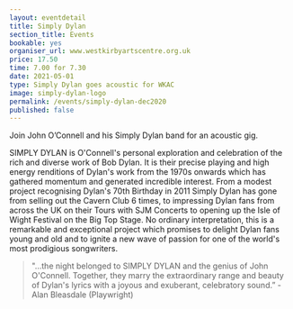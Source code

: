 ```yaml
---
layout: eventdetail
title: Simply Dylan
section_title: Events
bookable: yes
organiser_url: www.westkirbyartscentre.org.uk
price: 17.50
time: 7.00 for 7.30
date: 2021-05-01
type: Simply Dylan goes acoustic for WKAC
image: simply-dylan-logo
permalink: /events/simply-dylan-dec2020
published: false
---
```


Join John O’Connell and his Simply Dylan band for an acoustic gig.

SIMPLY DYLAN is O'Connell's personal exploration and celebration of the rich and diverse work of Bob Dylan. It is their precise playing and high energy renditions of Dylan's work from the 1970s onwards which has gathered momentum and generated incredible interest. From a modest project recognising Dylan's 70th Birthday in 2011 Simply Dylan has gone from selling out the Cavern Club 6 times, to impressing Dylan fans from across the UK on their Tours with SJM Concerts to opening up the Isle of Wight Festival on the Big Top Stage. No ordinary interpretation, this is a remarkable and exceptional project which promises to delight Dylan fans young and old and to ignite a new wave of passion for one of the world's most prodigious songwriters.

> "…the night belonged to SIMPLY DYLAN and the genius of John O'Connell. Together, they marry the extraordinary range and beauty of Dylan's lyrics with a joyous and exuberant, celebratory sound.” - Alan Bleasdale (Playwright)
